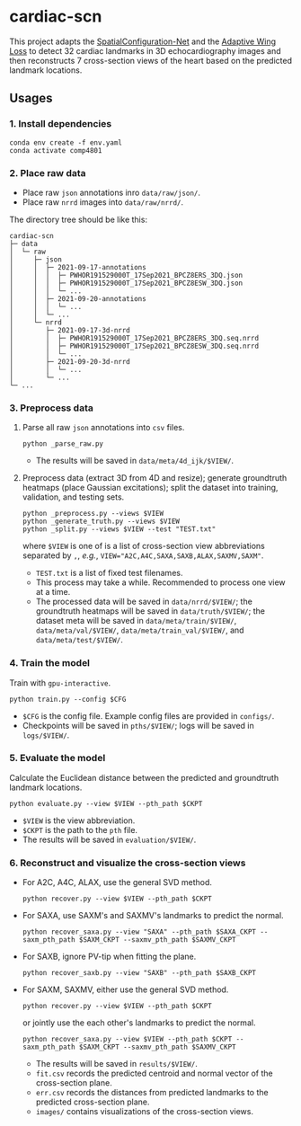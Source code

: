 # cardiac-scn

This project adapts the [SpatialConfiguration-Net](https://www.sciencedirect.com/science/article/pii/S1361841518305784) and the [Adaptive Wing Loss](https://openaccess.thecvf.com/content_ICCV_2019/papers/Wang_Adaptive_Wing_Loss_for_Robust_Face_Alignment_via_Heatmap_Regression_ICCV_2019_paper.pdf) to detect 32 cardiac landmarks in 3D echocardiography images and then reconstructs 7 cross-section views of the heart based on the predicted landmark locations. 

## Usages
### 1. Install dependencies

```
conda env create -f env.yaml
conda activate comp4801
```

### 2. Place raw data

- Place raw `json` annotations inro `data/raw/json/`.
- Place raw `nrrd` images into `data/raw/nrrd/`.

The directory tree should be like this:

```
cardiac-scn
├─ data
│  └─ raw
│     ├─ json
│     │  ├─ 2021-09-17-annotations
│     │  │  ├─ PWHOR191529000T_17Sep2021_BPCZ8ERS_3DQ.json
│     │  │  ├─ PWHOR191529000T_17Sep2021_BPCZ8ESW_3DQ.json
│     │  │  └─ ...
│     │  ├─ 2021-09-20-annotations
│     │  │  └─ ...
│     │  └─ ...
│     └─ nrrd
│        ├─ 2021-09-17-3d-nrrd
│        │  ├─ PWHOR191529000T_17Sep2021_BPCZ8ERS_3DQ.seq.nrrd
│        │  ├─ PWHOR191529000T_17Sep2021_BPCZ8ESW_3DQ.seq.nrrd
│        │  └─ ...
│        ├─ 2021-09-20-3d-nrrd
│        │  └─ ...
│        └─ ...
└─ ...
```

### 3. Preprocess data

1. Parse all raw `json` annotations into `csv` files.

    ```
    python _parse_raw.py
    ```

    - The results will be saved in `data/meta/4d_ijk/$VIEW/`.

2. Preprocess data (extract 3D from 4D and resize); generate groundtruth heatmaps (place Gaussian excitations); split the dataset into training, validation, and testing sets.

    ```
    python _preprocess.py --views $VIEW
    python _generate_truth.py --views $VIEW
    python _split.py --views $VIEW --test "TEST.txt"
    ```
    where `$VIEW` is one of is a list of cross-section view abbreviations separated by `,`, *e.g.*, `VIEW="A2C,A4C,SAXA,SAXB,ALAX,SAXMV,SAXM"`.

    - `TEST.txt` is a list of fixed test filenames. 
    - This process may take a while. Recommended to process one view at a time.   
    - The processed data will be saved in `data/nrrd/$VIEW/`; the groundtruth heatmaps will be saved in `data/truth/$VIEW/`; the dataset meta will be saved in `data/meta/train/$VIEW/`, `data/meta/val/$VIEW/`, `data/meta/train_val/$VIEW/`, and `data/meta/test/$VIEW/`.

### 4. Train the model

Train with `gpu-interactive`.

```
python train.py --config $CFG
```

- `$CFG` is the config file. Example config files are provided in `configs/`.
- Checkpoints will be saved in `pths/$VIEW/`; logs will be saved in `logs/$VIEW/`.

### 5. Evaluate the model

Calculate the Euclidean distance between the predicted and groundtruth landmark locations.

```
python evaluate.py --view $VIEW --pth_path $CKPT
```

- `$VIEW` is the view abbreviation.
- `$CKPT` is the path to the `pth` file.
- The results will be saved in `evaluation/$VIEW/`.

### 6. Reconstruct and visualize the cross-section views

- For A2C, A4C, ALAX, use the general SVD method.
    ```
    python recover.py --view $VIEW --pth_path $CKPT
    ```
- For SAXA, use SAXM's and SAXMV's landmarks to predict the normal. 
    ```
    python recover_saxa.py --view "SAXA" --pth_path $SAXA_CKPT --saxm_pth_path $SAXM_CKPT --saxmv_pth_path $SAXMV_CKPT
    ```
- For SAXB, ignore PV-tip when fitting the plane.
    ```
    python recover_saxb.py --view "SAXB" --pth_path $SAXB_CKPT
    ```
- For SAXM, SAXMV, either use the general SVD method.
    ```
    python recover.py --view $VIEW --pth_path $CKPT
    ```
    or jointly use the each other's landmarks to predict the normal. 
    ```
    python recover_saxa.py --view $VIEW --pth_path $CKPT --saxm_pth_path $SAXM_CKPT --saxmv_pth_path $SAXMV_CKPT
    ```
    - The results will be saved in `results/$VIEW/`.
    - `fit.csv` records the predicted centroid and normal vector of the cross-section plane.
    - `err.csv` records the distances from predicted landmarks to the predicted cross-section plane.
    - `images/` contains visualizations of the cross-section views.
